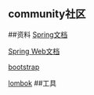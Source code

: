 ## community社区

##资料
[Spring文档](https://spring.io/guides/)

[Spring Web文档](https://spring.io/guides/gs/serving-web-content/)

[bootstrap](https://v3.bootcss.com/components/)

[lombok](https://projectlombok.org/)
##工具
